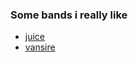 
### Some bands i really like
- [juice](https://www.itstimeforjuice.com/)
- [vansire](https://www.vansiretheband.com/)